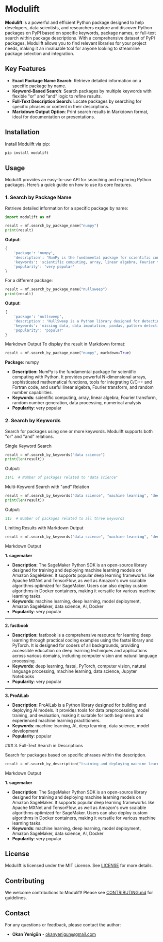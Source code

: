 # Modulift

**Modulift** is a powerful and efficient Python package designed to help developers, data scientists, and researchers explore and discover Python packages on PyPI based on specific keywords, package names, or full-text search within package descriptions. With a comprehensive dataset of PyPI packages, Modulift allows you to find relevant libraries for your project needs, making it an invaluable tool for anyone looking to streamline package selection and integration.

## Key Features

- **Exact Package Name Search**: Retrieve detailed information on a specific package by name.
- **Keyword-Based Search**: Search packages by multiple keywords with flexible "or" and "and" logic to refine results.
- **Full-Text Description Search**: Locate packages by searching for specific phrases or content in their descriptions.
- **Markdown Output Option**: Print search results in Markdown format, ideal for documentation or presentations.

## Installation

Install Modulift via pip:

```bash
pip install modulift
```

## Usage

Modulift provides an easy-to-use API for searching and exploring Python packages. Here’s a quick guide on how to use its core features.

### 1. Search by Package Name

Retrieve detailed information for a specific package by name:

```python
import modulift as mf

result = mf.search_by_package_name("numpy")
print(result)
```

**Output**:

```python
{
    'package': 'numpy',
    'description': 'NumPy is the fundamental package for scientific computing with Python. It provides powerful N-dimensional arrays, sophisticated mathematical functions, tools for integrating C/C++ and Fortran code, and useful linear algebra, Fourier transform, and random number capabilities.',
    'keywords': 'scientific computing, array, linear algebra, Fourier transform, random number generation, data processing, numerical analysis',
    'popularity': 'very popular'
}
```

For a different package:

```python
result = mf.search_by_package_name("nullsweep")
print(result)
```

**Output**:

```python
{
    'package': 'nullsweep',
    'description': 'NullSweep is a Python library designed for detecting and handling patterns of missing data in pandas DataFrames. It provides a simple API to identify global missing data patterns across the entire dataset, patterns related to specific features within the dataset, and to impute missing values using various strategies.',
    'keywords': 'missing data, data imputation, pandas, pattern detection, feature-specific patterns',
    'popularity': 'popular'
}
```

Markdown Output
To display the result in Markdown format:

```python
result = mf.search_by_package_name("numpy", markdown=True)
```

**Package**: numpy

- **Description**: NumPy is the fundamental package for scientific computing with Python. It provides powerful N-dimensional arrays, sophisticated mathematical functions, tools for integrating C/C++ and Fortran code, and useful linear algebra, Fourier transform, and random number capabilities.
- **Keywords**: scientific computing, array, linear algebra, Fourier transform, random number generation, data processing, numerical analysis
- **Popularity**: very popular

### 2. Search by Keywords

Search for packages using one or more keywords. Modulift supports both "or" and "and" relations.

Single Keyword Search

```python
result = mf.search_by_keywords("data science")
print(len(result))
```

Output:

```python
3141  # Number of packages related to "data science"
```

Multi-Keyword Search with "and" Relation

```python
result = mf.search_by_keywords("data science", "machine learning", "deep learning", relation="and")
print(len(result))
```

Output:

```python
115  # Number of packages related to all three keywords
```

Limiting Results with Markdown Output

```python
result = mf.search_by_keywords("data science", "machine learning", "deep learning", relation="and", limit=3, markdown=True)
```

Markdown Output

**1. sagemaker**

- **Description**: The SageMaker Python SDK is an open-source library designed for training and deploying machine learning models on Amazon SageMaker. It supports popular deep learning frameworks like Apache MXNet and TensorFlow, as well as Amazon's own scalable algorithms optimized for SageMaker. Users can also deploy custom algorithms in Docker containers, making it versatile for various machine learning tasks.
- **Keywords**: machine learning, deep learning, model deployment, Amazon SageMaker, data science, AI, Docker
- **Popularity**: very popular

---

**2. fastbook**

- **Description**: fastbook is a comprehensive resource for learning deep learning through practical coding examples using the fastai library and PyTorch. It is designed for coders of all backgrounds, providing accessible education on deep learning techniques and applications across various domains, including computer vision and natural language processing.
- **Keywords**: deep learning, fastai, PyTorch, computer vision, natural language processing, machine learning, data science, Jupyter Notebooks
- **Popularity**: very popular

---

**3. ProAiLab**

- **Description**: ProAiLab is a Python library designed for building and deploying AI models. It provides tools for data preprocessing, model training, and evaluation, making it suitable for both beginners and experienced machine learning practitioners.
- **Keywords**: machine learning, AI, deep learning, data science, model development
- **Popularity**: popular

### 3. Full-Text Search in Descriptions

Search for packages based on specific phrases within the description.

```python
result = mf.search_by_description("training and deploying machine learning models on Amazon", markdown=True)
```

Markdown Output

**1. sagemaker**

- **Description**: The SageMaker Python SDK is an open-source library designed for training and deploying machine learning models on Amazon SageMaker. It supports popular deep learning frameworks like Apache MXNet and TensorFlow, as well as Amazon's own scalable algorithms optimized for SageMaker. Users can also deploy custom algorithms in Docker containers, making it versatile for various machine learning tasks.
- **Keywords**: machine learning, deep learning, model deployment, Amazon SageMaker, data science, AI, Docker
- **Popularity**: very popular

## License

Modulift is licensed under the MIT License. See [LICENSE](Licence.md) for more details.

## Contributing

We welcome contributions to Modulift! Please see [CONTRIBUTING.md](CONTRIBUTING.md) for guidelines.

## Contact

For any questions or feedback, please contact the author:

- **Okan Yenigün** - [okanyenigun@gmail.com](mailto:okanyenigun@gmail.com)
